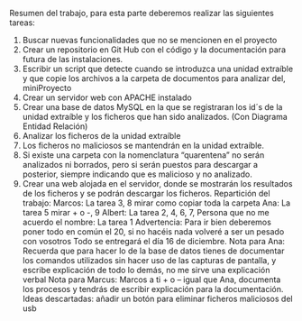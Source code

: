 Resumen del trabajo, para esta parte deberemos realizar las siguientes tareas:
1.	Buscar nuevas funcionalidades que no se mencionen en el proyecto
2.	Crear un repositorio en Git Hub con el código y la documentación para futura de las instalaciones.
3.	Escribir un script que detecte cuando se introduzca una unidad extraíble y que copie los archivos a la carpeta de documentos para analizar del, miniProyecto
4.	Crear un servidor web con APACHE instalado
5.	Crear una base de datos MySQL en la que se registraran los id´s de la unidad extraíble y los ficheros que han sido analizados. (Con Diagrama Entidad Relación)
6.	Analizar los ficheros de la unidad extraíble
7.	Los ficheros no maliciosos se mantendrán en la unidad extraíble.
8.	Si existe una carpeta con la nomenclatura “quarentena” no serán analizados ni borrados, pero si serán puestos para descargar a posterior, siempre indicando que es malicioso y no analizado.
9.	 Crear una web alojada en el servidor, donde se mostrarán los resultados de los ficheros y se podrán descargar los ficheros.
Repartición del trabajo:
Marcos: La tarea 3, 8 mirar como copiar toda la carpeta
Ana: La tarea 5 mirar + o -, 9
Albert: La tarea 2, 4, 6, 7,
Persona que no me acuerdo el nombre: La tarea 1
Advertencia:
Para ir bien deberemos poner todo en común el 20, si no hacéis nada volveré a ser un pesado con vosotros
Todo se entregará el día 16 de diciembre.
Nota para Ana: Recuerda que para hacer lo de la base de datos tienes de documentar los comandos utilizados sin hacer uso de las capturas de pantalla, y escribe explicación de todo lo demás, no me sirve una explicación verbal
Nota para Marcus: Marcos a ti + o – igual que Ana, documenta los procesos y tendrás de escribir explicación para la documentación.
Ideas descartadas: añadir un botón para eliminar ficheros maliciosos del usb


